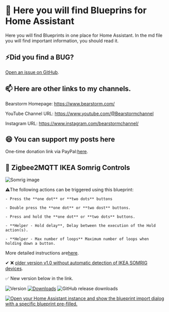 # 👀 Here you will find Blueprins for Home Assistant

Here you will find Blueprints in one place for Home Assistant. In the md file you will find important information, you should read it.

## ⚡Did you find a BUG?

[Open an issue on GitHub](https://github.com/Bearstorm/HA_Blueprints/issues/new/choose).

## 📫 Here are other links to my channels.

Bearstorm Homepage: https://www.bearstorm.com/

YouTube Channel URL: https://www.youtube.com/@Bearstormchannel

Instagram URL: https://www.instagram.com/bearstormchannel/

## 😄 You can support my posts here
One-time donation link via PayPal:[here](https://www.paypal.com/donate/?hosted_button_id=PVATF8G5NZ392).

## 🔵 Zigbee2MQTT IKEA Somrig Controls 

![Somrig image](https://github.com/user-attachments/assets/8c8ddbe8-6779-4957-9920-7905edd19730)

   ⚠️The following actions can be triggered using this blueprint:

    - Press the **one dot** or **two dots** buttons

    - Double press the **one dot** or **two dost** buttons.

    - Press and hold the **one dot** or **two dots** buttons. 
   
    - **Helper - Hold delay**, Delay between the execution of the Hold action(s). 
  
    - **Helper - Max number of loops** Maximum number of loops when holding down a button. 

More detailed instructions are[here](https://github.com/Bearstorm/HA_Blueprints/blob/main/Automations/Zigbee2MQTT%20IKEA%20Somrig%20controller.md).

✔ ❌ [older version v1.0 without automatic detection of IKEA SOMRIG devices](https://gist.github.com/Bearstorm/eb7565573c76c082bdc4729e6cc3c0c8).

✅ New version below in the link.

![Version](https://img.shields.io/github/v/release/Bearstorm/HA_Blueprints)
[![Downloads](https://img.shields.io/github/downloads/Bearstorm/HA_Blueprints/total)](https://tooomm.github.io/github-release-stats/?username=Bearstorm&repository=HA_Blueprints)
![GitHub release downloads](https://img.shields.io/github/downloads/Bearstorm/HA_Blueprints/v1.1/Z2M+ZHA--IKEA_Somrig_controller_v1-2.yaml)

[![Open your Home Assistant instance and show the blueprint import dialog with a specific blueprint pre-filled.](https://my.home-assistant.io/badges/blueprint_import.svg)](https://my.home-assistant.io/redirect/blueprint_import/?blueprint_url=https://github.com/Bearstorm/HA_Blueprints/releases/download/v.1.1/Z2M+ZHA.-.IKEA_Somrig.controller._v1-2.yaml)
